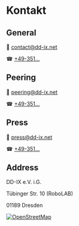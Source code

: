 # Kontakt

## General

📧 [contact@dd-ix.net](mailto:contact@dd-ix.net)

☎ [+49-351…](tel:+49-351…)

## Peering

📧 [peering@dd-ix.net](mailto:peering@dd-ix.net)

☎ [+49-351…](tel:+49-351…)

## Press

📧 [press@dd-ix.net](mailto:press@dd-ix.net)

☎ [+49-351…](tel:+49-351…)


## Address

DD-IX e.V. i.G.

Tübinger Str. 10 (RoboLAB)

01189 Dresden

[![OpenStreetMap](osm-office.webp)](https://www.openstreetmap.org/way/498034035)
